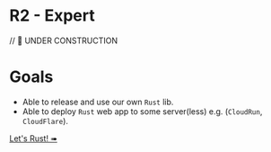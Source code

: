 # R2 - Expert

// 🚧 UNDER CONSTRUCTION

# Goals

- Able to release and use our own `Rust` lib.
- Able to deploy `Rust` web app to some server(less) e.g. (`CloudRun`, `CloudFlare`).

[Let's Rust! ➠](./create-lib.md)
